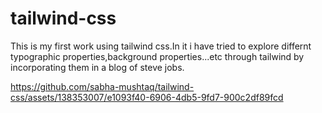 # tailwind-css
This is my first work using tailwind css.In it i have tried to explore differnt typographic properties,background properties...etc through tailwind by incorporating them in a blog of steve jobs.

https://github.com/sabha-mushtaq/tailwind-css/assets/138353007/e1093f40-6906-4db5-9fd7-900c2df89fcd
